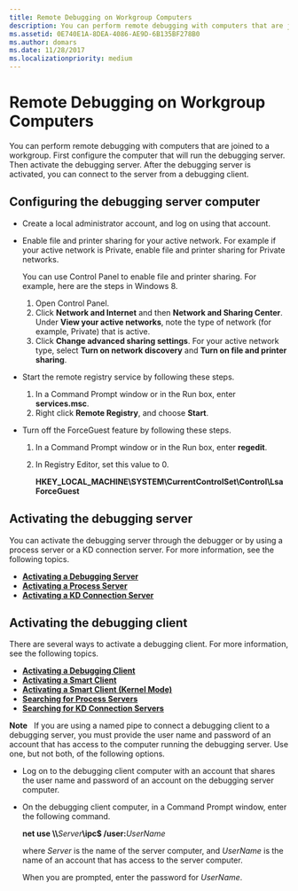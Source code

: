 ```yaml
---
title: Remote Debugging on Workgroup Computers
description: You can perform remote debugging with computers that are joined to a workgroup.
ms.assetid: 0E740E1A-8DEA-4086-AE9D-6B135BF278B0
ms.author: domars
ms.date: 11/28/2017
ms.localizationpriority: medium
---
```


# Remote Debugging on Workgroup Computers


You can perform remote debugging with computers that are joined to a workgroup. First configure the computer that will run the debugging server. Then activate the debugging server. After the debugging server is activated, you can connect to the server from a debugging client.

## <span id="Configuring_the_debugging_server_computer"></span><span id="configuring_the_debugging_server_computer"></span><span id="CONFIGURING_THE_DEBUGGING_SERVER_COMPUTER"></span>Configuring the debugging server computer


-   Create a local administrator account, and log on using that account.
-   Enable file and printer sharing for your active network. For example if your active network is Private, enable file and printer sharing for Private networks.

    You can use Control Panel to enable file and printer sharing. For example, here are the steps in Windows 8.

    1.  Open Control Panel.
    2.  Click **Network and Internet** and then **Network and Sharing Center**. Under **View your active networks**, note the type of network (for example, Private) that is active.
    3.  Click **Change advanced sharing settings**. For your active network type, select **Turn on network discovery** and **Turn on file and printer sharing**.
-   Start the remote registry service by following these steps.

    1.  In a Command Prompt window or in the Run box, enter **services.msc**.
    2.  Right click **Remote Registry**, and choose **Start**.
-   Turn off the ForceGuest feature by following these steps.

    1.  In a Command Prompt window or in the Run box, enter **regedit**.
    2.  In Registry Editor, set this value to 0.

        **HKEY\_LOCAL\_MACHINE\\SYSTEM\\CurrentControlSet\\Control\\Lsa ForceGuest**

## <span id="Activating_the_debugging_server"></span><span id="activating_the_debugging_server"></span><span id="ACTIVATING_THE_DEBUGGING_SERVER"></span>Activating the debugging server


You can activate the debugging server through the debugger or by using a process server or a KD connection server. For more information, see the following topics.

-   [**Activating a Debugging Server**](activating-a-debugging-server.md)
-   [**Activating a Process Server**](activating-a-process-server.md)
-   [**Activating a KD Connection Server**](activating-a-kd-connection-server.md)

## <span id="Activating_the_debugging_client"></span><span id="activating_the_debugging_client"></span><span id="ACTIVATING_THE_DEBUGGING_CLIENT"></span>Activating the debugging client


There are several ways to activate a debugging client. For more information, see the following topics.

-   [**Activating a Debugging Client**](activating-a-debugging-client.md)
-   [**Activating a Smart Client**](activating-a-smart-client.md)
-   [**Activating a Smart Client (Kernel Mode)**](activating-a-smart-client--kernel-mode-.md)
-   [**Searching for Process Servers**](searching-for-process-servers.md)
-   [**Searching for KD Connection Servers**](searching-for-kd-connection-servers.md)

**Note**  
If you are using a named pipe to connect a debugging client to a debugging server, you must provide the user name and password of an account that has access to the computer running the debugging server. Use one, but not both, of the following options.

- Log on to the debugging client computer with an account that shares the user name and password of an account on the debugging server computer.
- On the debugging client computer, in a Command Prompt window, enter the following command.

  **net use \\\\**<em>Server</em>**\\ipc$ /user:**<em>UserName</em>

  where *Server* is the name of the server computer, and *UserName* is the name of an account that has access to the server computer.

  When you are prompted, enter the password for *UserName*.

 

 

 





